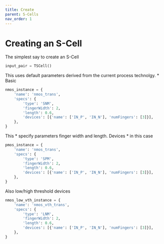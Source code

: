 ```yaml
---
title: Create
parent: S-Cells
nav_order: 1
---
```



# Creating an S-Cell

The simplest say to create an S-Cell

```python
input_pair = TSCell()
```

This uses default parameters derived from the current process technolgy. * 
Basic 

```python
nmos_instance = {
    'name': 'nmos_trans',
    'specs': {
        'type': 'SNM',
        'fingerWidth': 2,
        'length': 0.6,
        'devices': [{'name': ['IN_P', 'IN_N'], 'numFingers': [3]}],
    },
}
```

This * specify parameters finger width and length. Devices * in this case

```python
pmos_instance = {
    'name': 'nmos_trans',
    'specs': {
        'type': 'SPM',
        'fingerWidth': 2,
        'length': 0.6,
        'devices': [{'name': ['IN_P', 'IN_N'], 'numFingers': [3]}],
    },
}
```

Also low/high threshold devices

```python
nmos_low_vth_instance = {
    'name': 'nmos_vth_trans',
    'specs': {
        'type': 'LNM',
        'fingerWidth': 2,
        'length': 0.6,
        'devices': [{'name': ['IN_P', 'IN_N'], 'numFingers': [3]}],
    },
}
```